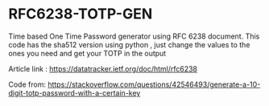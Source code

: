 # RFC6238-TOTP-GEN

Time based One Time Password generator using RFC 6238 document. 
This code has the sha512 version using python , just change the values to the ones you need and get your TOTP in the output

Article link : https://datatracker.ietf.org/doc/html/rfc6238

Code from: https://stackoverflow.com/questions/42546493/generate-a-10-digit-totp-password-with-a-certain-key
